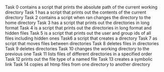 Task 0 contains a script that prints the absolute path of the current working directory
Task 1 has a script that prints out the contents of the current directory
Task 2 contains a script when ran changes the directory to the home directory
Task 3 has a script that prints out the directories in long format
Task 4 is a script that prints out the directories in long format and hidden files
Task 5 is a script that prints out the user and group ids of all files including hidden ones
Task6 a script that creates a directory
Task 7 as script that moves files between directories
Task 8 deletes files in directories
Task 9 deletes directories
Task 10 changes the working directory to the previous one
Task 11 lists files of different directories in a specified order
Task 12 prints out the file type of a named file
Task 13 creates a symbolic link
Task 14 copies all htmp files from one directory to another directory
